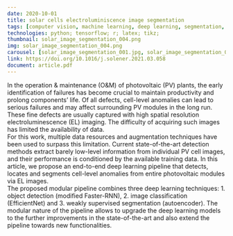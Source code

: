 ```yaml
---
date: 2020-10-01
title: solar cells electroluminiscence image segmentation
tags: [computer vision, machine learning, deep learning, segmentation, solar energy, energy, anomaly detection, images, detection, unsupervised learning]
technologies: python; tensorflow; r; latex; tikz;
thumbnail: solar_image_segmentation_004.png
img: solar_image_segmentation_004.png
carousel: [solar_image_segmentation_001.jpg, solar_image_segmentation_002.jpg, solar_image_segmentation_003.jpg]
link: https://doi.org/10.1016/j.solener.2021.03.058
document: article.pdf
---
```



In the operation & maintenance (O&M) of photovoltaic (PV) plants, the early identification of failures has become crucial to maintain productivity and prolong components’ life. Of all defects, cell-level anomalies can lead to serious failures and may affect surrounding PV modules in the long run. These fine defects are usually captured with high spatial resolution electroluminescence (EL) imaging. The difficulty of acquiring such images has limited the availability of data. <br>
For this work, multiple data resources and augmentation techniques have been used to surpass this limitation. Current state-of-the-art detection methods extract barely low-level information from individual PV cell images, and their performance is conditioned by the available training data. In this article, we propose an end-to-end deep learning pipeline that detects, locates and segments cell-level anomalies from entire photovoltaic modules via EL images. <br>
The proposed modular pipeline combines three deep learning techniques: 1. object detection (modified Faster-RNN), 2. image classification (EfficientNet) and 3. weakly supervised segmentation (autoencoder). The modular nature of the pipeline allows to upgrade the deep learning models to the further improvements in the state-of-the-art and also extend the pipeline towards new functionalities.